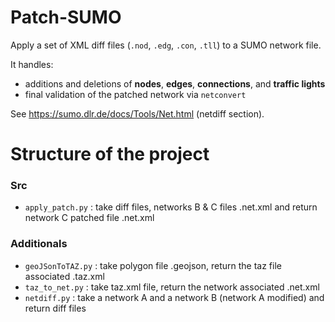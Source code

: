 # Patch-SUMO

Apply a set of XML diff files (`.nod`, `.edg`, `.con`, `.tll`) to a SUMO network file.  

It handles:  
- additions and deletions of **nodes**, **edges**, **connections**, and **traffic lights**  
- final validation of the patched network via `netconvert`  

See https://sumo.dlr.de/docs/Tools/Net.html (netdiff section).  

# Structure of the project

### Src

- `apply_patch.py` : take diff files, networks B & C files .net.xml and return network C patched file .net.xml

### Additionals

- `geoJSonToTAZ.py` : take polygon file .geojson, return the taz file associated .taz.xml  
- `taz_to_net.py` : take taz.xml file, return the network associated .net.xml  
- `netdiff.py` : take a network A and a network B (network A modified) and return diff files  

# 








